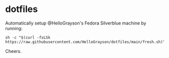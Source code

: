 # dotfiles 

Automatically setup @HelloGrayson's Fedora Silverblue machine by running:

```console
sh -c "$(curl -fsLSk https://raw.githubusercontent.com/HelloGrayson/dotfiles/main/fresh.sh)"
```

Cheers.
